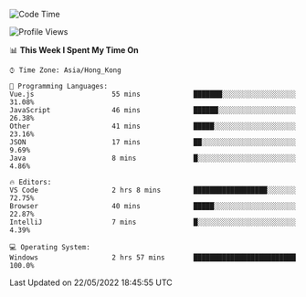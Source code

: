<!--START_SECTION:waka-->
![Code Time](http://img.shields.io/badge/Code%20Time-13%20hrs%204%20mins-blue)

![Profile Views](http://img.shields.io/badge/Profile%20Views-626-blue)

📊 **This Week I Spent My Time On** 

```text
⌚︎ Time Zone: Asia/Hong_Kong

💬 Programming Languages: 
Vue.js                   55 mins             ███████░░░░░░░░░░░░░░░░░░   31.08% 
JavaScript               46 mins             ██████░░░░░░░░░░░░░░░░░░░   26.38% 
Other                    41 mins             █████░░░░░░░░░░░░░░░░░░░░   23.16% 
JSON                     17 mins             ██░░░░░░░░░░░░░░░░░░░░░░░   9.69% 
Java                     8 mins              █░░░░░░░░░░░░░░░░░░░░░░░░   4.86%

🔥 Editors: 
VS Code                  2 hrs 8 mins        ██████████████████░░░░░░░   72.75% 
Browser                  40 mins             █████░░░░░░░░░░░░░░░░░░░░   22.87% 
IntelliJ                 7 mins              █░░░░░░░░░░░░░░░░░░░░░░░░   4.39%

💻 Operating System: 
Windows                  2 hrs 57 mins       █████████████████████████   100.0%

```


 Last Updated on 22/05/2022 18:45:55 UTC
<!--END_SECTION:waka-->
